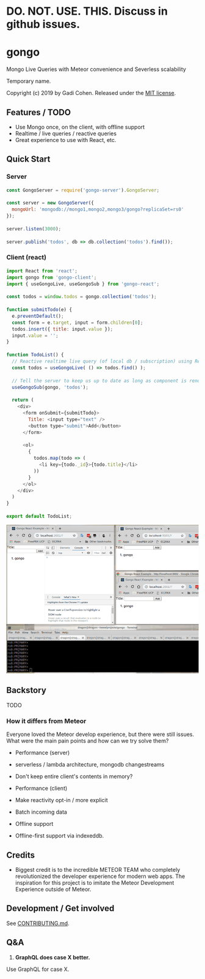 # DO. NOT. USE. THIS.  Discuss in github issues.

# gongo

Mongo Live Queries with Meteor convenience and Severless scalability

Temporary name.

Copyright (c) 2019 by Gadi Cohen.  Released under the [MIT license](./LICENSE.txt).

## Features / TODO

* Use Mongo once, on the client, with offline support
* Realtime / live queries / reactive queries
* Great experience to use with React, etc.

## Quick Start

### Server

```js
const GongoServer = require('gongo-server').GongoServer;

const server = new GongoServer({
  mongoUrl: 'mongodb://mongo1,mongo2,mongo3/gongo?replicaSet=rs0'
});

server.listen(3000);

server.publish('todos', db => db.collection('todos').find());
```

### Client (react)

```js
import React from 'react';
import gongo from 'gongo-client';
import { useGongoLive, useGongoSub } from 'gongo-react';

const todos = window.todos = gongo.collection('todos');

function submitTodo(e) {
  e.preventDefault();
  const form = e.target, input = form.children[0];
  todos.insert({ title: input.value });
  input.value = '';
}

function TodoList() {
  // Reactive realtime live query (of local db / subscription) using React Hooks
  const todos = useGongoLive( () => todos.find() );

  // Tell the server to keep us up to date as long as component is rendered
  useGongoSub(gongo, 'todos');

  return (
    <div>
      <form onSubmit={submitTodo}>
        Title: <input type="text" />
        <button type="submit">Add</button>
      </form>

      <ol>
        {
          todos.map(todo => (
            <li key={todo._id}>{todo.title}</li>
          ))
        }
      </ol>
    </div>
  )
}

export default TodoList;
```

![demo](./docs/demo.gif)

## Backstory

TODO

### How it differs from Meteor

Everyone loved the Meteor develop experience, but there were still issues.
What were the main pain points and how can we try solve them?

* Performance (server)
 * serverless / lambda architecture, mongodb changestreams
 * Don't keep entire client's contents in memory?

* Performance (client)
 * Make reactivity opt-in / more explicit
 * Batch incoming data

* Offline support
 * Offline-first support via indexeddb.

## Credits

* Biggest credit is to the incredible METEOR TEAM who completely revolutionized
the developer experience for modern web apps.  The inspiration for this project
is to imitate the Meteor Development Experience outside of Meteor.

## Development / Get involved

See [CONTRIBUTING.md](./CONTRIBUTING.md).

## Q&A

1. **GraphQL does case X better.**

  Use GraphQL for case X.
